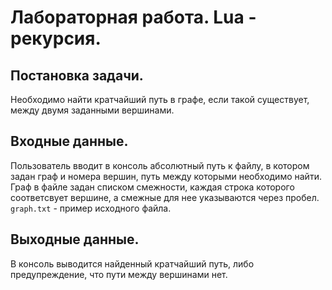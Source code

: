 
# Лабораторная работа. Lua - рекурсия.

## Постановка задачи.
Необходимо найти кратчайший путь в графе, если такой существует, между двумя заданными вершинами. 

## Входные данные.
Пользователь вводит в консоль абсолютный путь к файлу, в котором задан граф и номера вершин, путь между которыми необходимо найти. 
Граф в файле задан списком смежности, каждая строка которого соответсвует вершине, а смежные для нее указываются через пробел. ``` graph.txt ``` - пример исходного файла.

## Выходные данные.
В консоль выводится найденный кратчайший путь, либо предупреждение, что пути между вершинами нет.
